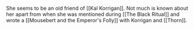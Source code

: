 She seems to be an old friend of [[Kal Korrigan]]. Not much is known about her apart from when she was mentioned during [[The Black Ritual]] and wrote a [[Mousebert and the Emperor's Folly]] with Korrigan and [[Thorn]].